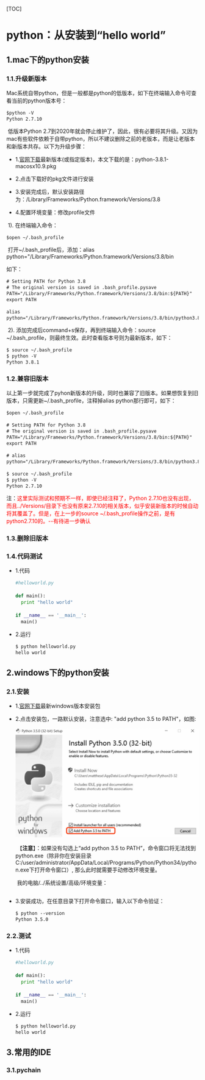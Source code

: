 [TOC]

# python：从安装到“hello world”

## 1.mac下的python安装

### 1.1.升级新版本

​	Mac系统自带python，但是一般都是python的低版本，如下在终端输入命令可查看当前的python版本号：

```shell
$python -V
Python 2.7.10
```

​	低版本Python 2.7到2020年就会停止维护了，因此，很有必要将其升级。又因为mac有些软件依赖于自带python，所以不建议删除之前的老版本，而是让老版本和新版本共存。以下为升级步骤：

* 1.[官网下载](https://www.python.org/downloads/mac-osx/)最新版本(或指定版本)，本文下载的是：python-3.8.1-macosx10.9.pkg

* 2.点击下载好的pkg文件进行安装

* 3.安装完成后，默认安装路径为：/Library/Frameworks/Python.framework/Versions/3.8

* 4.配置环境变量：修改profile文件

​	   1). 在终端输入命令：

```shell
$open ~/.bash_profile
```

​		打开~/.bash_profile后，添加：alias python="/Library/Frameworks/Python.framework/Versions/3.8/bin

如下：

```shell
# Setting PATH for Python 3.8
# The original version is saved in .bash_profile.pysave
PATH="/Library/Frameworks/Python.framework/Versions/3.8/bin:${PATH}"
export PATH

alias python="/Library/Frameworks/Python.framework/Versions/3.8/bin/python3.8"
```

​	2). 添加完成后command+s保存，再到终端输入命令：source ~/.bash_profile，则最终生效。此时查看版本号则为最新版本，如下：

```shell
$ source ~/.bash_profile
$ python -V
Python 3.8.1
```

### 1.2.兼容旧版本

​	以上第一步就完成了pyhon新版本的升级，同时也兼容了旧版本。如果想恢复到旧版本，只需更新~/.bash_profile，注释掉alias python那行即可，如下：

```shell
$open ~/.bash_profile

# Setting PATH for Python 3.8
# The original version is saved in .bash_profile.pysave
PATH="/Library/Frameworks/Python.framework/Versions/3.8/bin:${PATH}"
export PATH

# alias python="/Library/Frameworks/Python.framework/Versions/3.8/bin/python3.8"

$ source ~/.bash_profile
$ python -V
Python 2.7.10
```

注：<font color=red>这里实际测试和预期不一样，即使已经注释了，Python 2.7.10也没有出现，而且../Versions/目录下也没有原来2.7.10的相关版本，似乎安装新版本的时候自动将其覆盖了。但是，在上一步的source ~/.bash_profile操作之前，是有python2.7.10的。--有待进一步确认</font>

### 1.3.删除旧版本

### 1.4.代码测试

* 1.代码

  ```python
  #helloworld.py
  
  def main():
  	print "hello world"
  
  if __name__ == '__main__':
  	main()
  ```

* 2.运行

   ```shell
  $ python helloworld.py
  hello world
  ```

## 2.windows下的python安装

### 2.1.安装

* 1.[官网下载](https://www.python.org/downloads/mac-osx/)最新windows版本安装包

* 2.点击安装包，一路默认安装，注意选中: "add python 3.5 to PATH"，如图:

  ![windows下安装](images/install-1.png)

  ​	【**注意**】：如果没有勾选上“add python 3.5 to PATH”，命令窗口将无法找到python.exe（除非你在安装目录C:/user/administrator/AppData/Local/Programs/Python/Python34/python.exe下打开命令窗口）, 那么此时就需要手动修改环境变量。

  ​	我的电脑/../系统设置/高级/环境变量：

  ```shell
  
  ```

* 3.安装成功，在任意目录下打开命令窗口，输入以下命令验证：

  ```shell
  $ python --version
  Python 3.5.0
  ```

### 2.2.测试

* 1.代码

  ```python
  #helloworld.py
  
  def main():
  	print "hello world"
  
  if __name__ == '__main__':
  	main()
  ```

* 2.运行

  ```shell
  $ python helloworld.py
  hello world
  ```



## 3.常用的IDE

### 3.1.pychain

